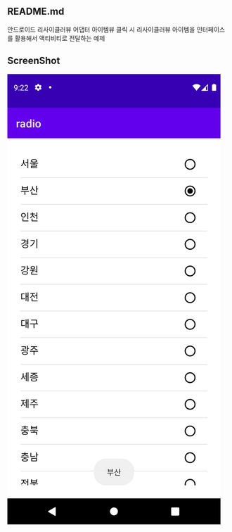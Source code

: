 ## README.md
안드로이드 리사이클러뷰 어댑터 아이템뷰 클릭 시 리사이클러뷰 아이템을 인터페이스를 활용해서 액티비티로 전달하는 예제

## ScreenShot
![screenshot](img/Screenshot_20210117_092210.png)

